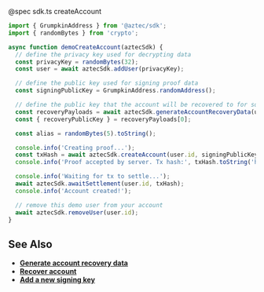 @spec sdk.ts createAccount

```js
import { GrumpkinAddress } from '@aztec/sdk';
import { randomBytes } from 'crypto';

async function demoCreateAccount(aztecSdk) {
  // define the privacy key used for decrypting data
  const privacyKey = randomBytes(32);
  const user = await aztecSdk.addUser(privacyKey);

  // define the public key used for signing proof data
  const signingPublicKey = GrumpkinAddress.randomAddress();

  // define the public key that the account will be recovered to for social recovery
  const recoveryPayloads = await aztecSdk.generateAccountRecoveryData(user.id, [GrumpkinAddress.randomAddress()]);
  const { recoveryPublicKey } = recoveryPayloads[0];

  const alias = randomBytes(5).toString();

  console.info('Creating proof...');
  const txHash = await aztecSdk.createAccount(user.id, signingPublicKey, recoveryPublicKey, alias);
  console.info('Proof accepted by server. Tx hash:', txHash.toString('hex'));

  console.info('Waiting for tx to settle...');
  await aztecSdk.awaitSettlement(user.id, txHash);
  console.info('Account created!');

  // remove this demo user from your account
  await aztecSdk.removeUser(user.id);
}
```

## See Also

- **[Generate account recovery data](/#/User/generateAccountRecoveryData)**
- **[Recover account](/#/User/recoverAccount)**
- **[Add a new signing key](/#/User/addSigningKey)**
